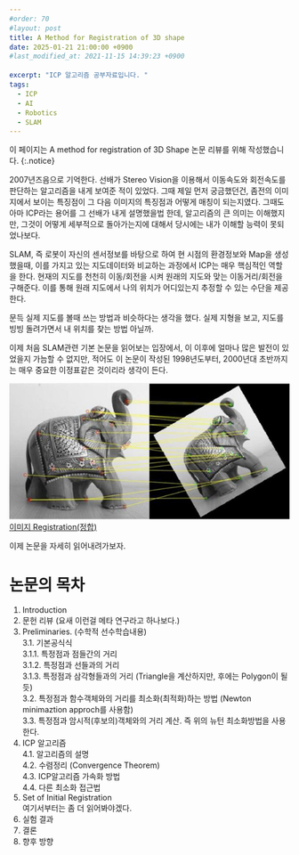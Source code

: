 ```yaml
---
#order: 70
#layout: post
title: A Method for Registration of 3D shape
date: 2025-01-21 21:00:00 +0900
#last_modified_at: 2021-11-15 14:39:23 +0900

excerpt: "ICP 알고리즘 공부자료입니다. "
tags:
  - ICP
  - AI
  - Robotics
  - SLAM
---
```


이 페이지는 A method for registration of 3D Shape 논문 리뷰를 위해 작성했습니다. 
{:.notice}

2007년즈음으로 기억한다. 선배가 Stereo Vision을 이용해서 이동속도와 회전속도를 판단하는 알고리즘을 내게 보여준 적이 있었다. 그때 제일 먼저 궁금했던건, 좀전의 이미지에서 보이는 특징점이 그 다음 이미지의 특징점과 어떻게 매칭이 되는지였다. 그때도 아마 ICP라는 용어를 그 선배가 내게 설명했을법 한데, 알고리즘의 큰 의미는 이해했지만, 그것이 어떻게 세부적으로 돌아가는지에 대해서 당시에는 내가 이해할 능력이 못되었나보다. 

SLAM, 즉 로봇이 자신의 센서정보를 바탕으로 하여 현 시점의 환경정보와 Map을 생성했을때, 이를 가지고 있는 지도데이터와 비교하는 과정에서 ICP는 매우 핵심적인 역할을 한다. 현재의 지도를 천천히 이동/회전을 시켜 원래의 지도와 맞는 이동거리/회전을 구해준다. 이를 통해 원래 지도에서 나의 위치가 어디있는지 추정할 수 있는 수단을 제공한다. 

문득 실제 지도를 볼때 쓰는 방법과 비슷하다는 생각을 했다. 실제 지형을 보고, 지도를 빙빙 돌려가면서 내 위치를 찾는 방법 아닐까. 

이제 처음 SLAM관련 기본 논문을 읽어보는 입장에서, 이 이후에 얼마나 많은 발전이 있었을지 가늠할 수 없지만, 적어도 이 논문이 작성된 1998년도부터, 2000년대 초반까지는 매우 중요한 이정표같은 것이리라 생각이 든다. 


![Image Registration](/assets/images/robotics/image_regitration.jpg)  
[이미지 Registration(정합)](https://kr.mathworks.com/discovery/image-registration.html)


이제 논문을 자세히 읽어내려가보자. 

# 논문의 목차
  1. Introduction
  2. 문헌 리뷰 (요새 이런걸 메타 연구라고 하나보다.)
  3. Preliminaries. (수학적 선수학습내용)  
      3.1. 기본공식식  
        3.1.1. 특정점과 점들간의 거리  
        3.1.2. 특정점과 선들과의 거리  
        3.1.3. 특정점과 삼각형들과의 거리 (Triangle을 계산하지만, 후에는 Polygon이 될듯)  
      3.2. 특정점과 함수객체와의 거리를 최소화(최적화)하는 방법 (Newton minimaztion approch를 사용함)  
      3.3. 특정점과 암시적(후보의)객체와의 거리 계산. 즉 위의 뉴턴 최소화방법을 사용한다.   
  4. ICP 알고리즘  
      4.1. 알고리즘의 설명  
      4.2. 수렴정리 (Convergence Theorem)  
      4.3. ICP알고리즘 가속화 방법  
      4.4. 다른 최소화 접근법  
  5. Set of Initial Registration  
     여기서부터는 좀 더 읽어봐야겠다.   
  6. 실험 결과  
  7. 결론  
  8. 향후 방향  

